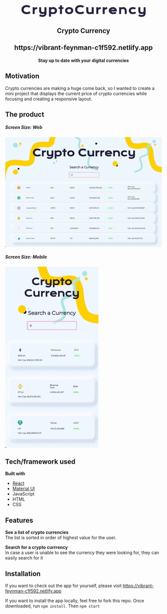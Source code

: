 <p align='center'>
  <!-- <img src="https://i.imgur.com/hX0ZymL.png" width="80" height="80"/> -->
  <img src="src/assets/CryptoCurrency.png" width="400"/>
</p>
 <h2 align='center' border-bottom='none'>Crypto Currency </h2>
 <h2 align='center' border-bottom='none'>https://vibrant-feynman-c1f592.netlify.app<h4 align='center'>Stay up to date with your digital currencies<h4></h2>

## Motivation

Crypto currencies are making a huge come back, so I wanted to create a mini project that displays the current price of crypto currencies while focusing and creating a responsive layout.

## The product

##### Screen Size: Web

![web screen](src/assets/web.gif)

##### Screen Size: Mobile

<img src="src/assets/mobile.gif" width="300">
<!-- ![User Homepage](src/assets/mobile.gif) -->

<!-- ##### Live Post

![Live Post](/src/assets/live-post2.png) -->

## Tech/framework used

<b>Built with</b>

- [React](https://reactjs.org/)
- [Material UI](https://material-ui.com/)
- JavaScript
- HTML
- CSS

## Features

**See a list of crypto currencies**\
The list is sorted in order of highest value for the user.

**Search for a crypto currrency**\
In case a user is unable to see the currency they were looking for, they can easily search for it

## Installation

If you want to check out the app for yourself, please visit https://vibrant-feynman-c1f592.netlify.app

If you want to install the app locally, feel free to fork this repo. Once downloaded, run `npm install`. Then `npm start`
